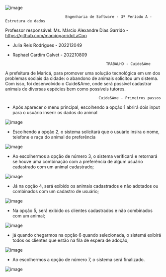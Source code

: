 ![image](https://github.com/reisjulia/dataStructureProject/assets/102388580/9eac937c-1c6c-4991-be44-3fea08c403b3)


                               Engenharia de Software - 3º Período A - Estrutura de dados
                               
 Professor responsável: Ms. Márcio Alexandre Dias Garrido - https://github.com/marciogarridoLaCop

* Julia Reis Rodrigues - 202212049

* Raphael Cardim Calvet - 202210809

                                                TRABALHO - Cuide&Ame

A prefeitura de Maricá, para promover uma solução tecnológica em um dos problemas sociais da cidade: o abandono de animais solicitou um sistema.
Com isso, foi desenvolvido o Cuide&Ame, onde será possível cadastrar animais de diversas espécies bem como possíveis tutores. 

                                              Cuide&Ame - Primeiros passos

- Após aparecer o menu principal, escolhendo a opção 1 abrirá dois input para o usuário inserir os dados do animal

![image](https://github.com/reisjulia/dataStructureProject/assets/102388580/5ea1ba4d-6551-40e8-993f-b5b6d14af6e8)
              
 - Escolhendo a opção 2, o sistema solicitará que o usuário insira o nome, telefone e raça do animal de preferência
 
 ![image](https://github.com/reisjulia/dataStructureProject/assets/102388580/6da0439c-74ee-48fb-bda0-0d839068b418)

 - Ao escolhermos a opção de número 3, o sistema verificará e retornará se houve uma combinação com a preferência de algum 
 usuário cadastrado com um animal cadastrado;
 
 ![image](https://github.com/reisjulia/dataStructureProject/assets/102388580/a4188625-99e5-43bf-ac11-3c5f600b3bc4)

 - Já na opção 4, será exibido os animais cadastrados e não adotados ou combinados com um cadastro de usuário;

![image](https://github.com/reisjulia/dataStructureProject/assets/102388580/31398ae4-88eb-464b-b511-e6297870c2e9)

 - Na opção 5, será exibido os clientes cadastrados e não combinados com um animal;
 
 ![image](https://github.com/reisjulia/dataStructureProject/assets/102388580/1bf5fb83-822d-452b-96c6-ac24390eb013)

 - já quando chegarmos na opção 6 quando selecionada, o sistemá exibirá todos os clientes que estão na fila de espera de adoção;
 
 ![image](https://github.com/reisjulia/dataStructureProject/assets/102388580/17fb3f0b-00d6-4381-847d-4c916c4aed9a)

 - Ao escolhermos a opção de número 7, o sistema será finalizado.
 
 ![image](https://github.com/reisjulia/dataStructureProject/assets/102388580/a639f4db-fcc3-48b4-8ac9-e73020cb8483)

